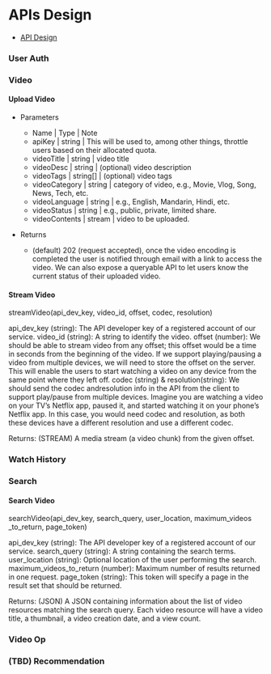 # APIs Design
- [API Design](https://docs.google.com/spreadsheets/d/1hoKAh89rNywF343tU5lzeamFmidxdYJ39CW_uUCCRLw/edit?usp=sharing)

### User Auth

### Video
#### Upload Video
- Parameters
  - Name | Type | Note
  - apiKey | string | This will be used to, among other things, throttle users based on their allocated quota.
  - videoTitle | string | video title
  - videoDesc | string | (optional) video description
  - videoTags | string[] | (optional) video tags
  - videoCategory | string | category of video, e.g., Movie, Vlog, Song, News, Tech, etc.
  - videoLanguage | string | e.g., English, Mandarin, Hindi, etc.
  - videoStatus | string | e.g., public, private, limited share.
  - videoContents | stream | video to be uploaded.

- Returns
  - (default) 202 (request accepted), once the video encoding is completed the user is notified through email with a link to access the video. We can also expose a queryable API to let users know the current status of their uploaded video.

#### Stream Video
streamVideo(api_dev_key, video_id, offset, codec, resolution)

api_dev_key (string): The API developer key of a registered account of our service.
video_id (string): A string to identify the video.
offset (number): We should be able to stream video from any offset; this offset would be a time in seconds from the beginning of the video. If we support playing/pausing a video from multiple devices, we will need to store the offset on the server. This will enable the users to start watching a video on any device from the same point where they left off. codec (string) & resolution(string): We should send the codec andresolution info in the API from the client to support play/pause from multiple devices. Imagine you are watching a video on your TV’s Netflix
app, paused it, and started watching it on your phone’s Netflix app. In this case, you would need codec and resolution, as both these devices have a different resolution and use a different codec.

Returns: (STREAM)
A media stream (a video chunk) from the given offset.


### Watch History

### Search
#### Search Video
searchVideo(api_dev_key, search_query, user_location, maximum_videos
_to_return, page_token)

api_dev_key (string): The API developer key of a registered account of our service.
search_query (string): A string containing the search terms. user_location (string): Optional location of the user performing the search.
maximum_videos_to_return (number): Maximum number of results returned in one request.
page_token (string): This token will specify a page in the result set that should be returned.

Returns: (JSON)
A JSON containing information about the list of video resources matching the search query. Each video resource will have a video title, a thumbnail, a video creation date, and a view count.

### Video Op

### (TBD) Recommendation